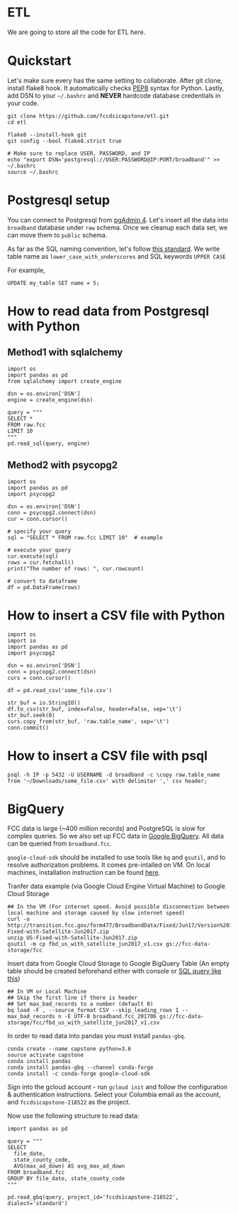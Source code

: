 # ETL

We are going to store all the code for ETL here.

# Quickstart
Let's make sure every has the same setting to collaborate. After git clone, install flake8 hook. It automatically checks
[PEP8](http://pep8.org/) syntax for Python. Lastly, add DSN to your `~/.bashrc` and **NEVER** hardcode database
credentials in your code.



    git clone https://github.com/fccdsicapstone/etl.git
    cd etl

    flake8 --install-hook git
    git config --bool flake8.strict true

    # Make sure to replace USER, PASSWORD, and IP
    echo "export DSN='postgresql://USER:PASSWORD@IP:PORT/broadband'" >> ~/.bashrc
    source ~/.bashrc


# Postgresql setup
You can connect to Postgresql from [pgAdmin 4](https://www.pgadmin.org/). Let's insert all the data into `broadband`
database under `raw` schema. Once we cleanup each data set, we can move them to `public` schema.

As far as the SQL
naming convention, let's follow [this standard](https://stackoverflow.com/a/2878408/3128336). We write table name as
`lower_case_with_underscores` and SQL keywords `UPPER CASE`

For example,

    UPDATE my_table SET name = 5;

# How to read data from Postgresql with Python
## Method1 with sqlalchemy
    import os
    import pandas as pd
    from sqlalchemy import create_engine

    dsn = os.environ['DSN']
    engine = create_engine(dsn)

    query = """
    SELECT *
    FROM raw.fcc
    LIMIT 10
    """
    pd.read_sql(query, engine)

## Method2 with psycopg2
    import os
    import pandas as pd
    import psycopg2

    dsn = os.environ['DSN']
    conn = psycopg2.connect(dsn)
    cur = conn.cursor()

    # specify your query
    sql = "SELECT * FROM raw.fcc LIMIT 10"  # example

    # execute your query
    cur.execute(sql)
    rows = cur.fetchall()
    print("The number of rows: ", cur.rowcount)

    # convert to dataframe
    df = pd.DataFrame(rows)

# How to insert a CSV file with Python

    import os
    import io
    import pandas as pd
    import psycopg2

    dsn = os.environ['DSN']
    conn = psycopg2.connect(dsn)
    curs = conn.cursor()

    df = pd.read_csv('some_file.csv')

    str_buf = io.StringIO()
    df.to_csv(str_buf, index=False, header=False, sep='\t')
    str_buf.seek(0)
    curs.copy_from(str_buf, 'raw.table_name', sep='\t')
    conn.commit()

# How to insert a CSV file with psql

    psql -h IP -p 5432 -U USERNAME -d broadband -c \copy raw.table_name from '~/Downloads/some_file.csv' with delimiter ',' csv header;

# BigQuery

FCC data is large (~400 million records) and PostgreSQL is slow for complex queries. So we also set up FCC data in [Google BigQuery](https://console.cloud.google.com/bigquery?project=fccdsicapstone-218522&authuser=1&organizationId=819335046878&p=fccdsicapstone-218522&page=project). All data can be queried from `broadband.fcc`.

`google-cloud-sdk` should be installed to use tools like `bq` and `gsutil`, and to resolve authorization problems. It comes pre-intalled on VM. On local machines, installation instruction can be found [here](https://cloud.google.com/sdk/docs/downloads-interactive).

Tranfer data example (via Google Cloud Engine Virtual Machine) to Google Cloud Storage
    
    ## In the VM (For internet speed. Avoid possible disconnection between local machine and storage caused by slow internet speed)
    curl -o http://transition.fcc.gov/form477/BroadbandData/Fixed/Jun17/Version%201/US-Fixed-with-Satellite-Jun2017.zip
    unzip US-Fixed-with-Satellite-Jun2017.zip
    gsutil -m cp fbd_us_with_satellite_jun2017_v1.csv gs://fcc-data-storage/fcc
    
Insert data from Google Cloud Storage to Google BigQuery Table (An empty table should be created beforehand either with console or [SQL query like this](https://github.com/fccdsicapstone/etl/blob/master/acs_ddl_googlebq.sql))

    ## In VM or Local Machine
    ## Skip the first line if there is header
    ## Set max_bad_records to a number (default 0)
    bq load -F , --source_format CSV --skip_leading_rows 1 --max_bad_records n -E UTF-8 broadband.fcc_201706 gs://fcc-data-storage/fcc/fbd_us_with_satellite_jun2017_v1.csv

In order to read data into pandas you must install `pandas-gbq`. 

    conda create --name capstone python=3.6
    source activate capstone
    conda install pandas
    conda install pandas-gbq --channel conda-forge
    conda install -c conda-forge google-cloud-sdk

Sign into the gcloud account - run `gcloud init` and follow the configuration & authentication instructions. Select your Columbia email as the account, and `fccdsicapstone-218522` as the project.

Now use the following structure to read data:

    import pandas as pd

    query = """
    SELECT
      file_date,
      state_county_code,
      AVG(max_ad_down) AS avg_max_ad_down
    FROM broadband.fcc
    GROUP BY file_date, state_county_code
    """

    pd.read_gbq(query, project_id='fccdsicapstone-218522', dialect='standard')
